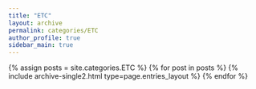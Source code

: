 ```yaml
---
title: "ETC"
layout: archive
permalink: categories/ETC
author_profile: true
sidebar_main: true
---
```



{% assign posts = site.categories.ETC %}
{% for post in posts %} {% include archive-single2.html type=page.entries_layout %} {% endfor %}